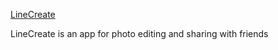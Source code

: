 [LineCreate](https://github.com/KseniyaBr/LineCreate)

LineCreate is an app for photo editing and sharing with friends

